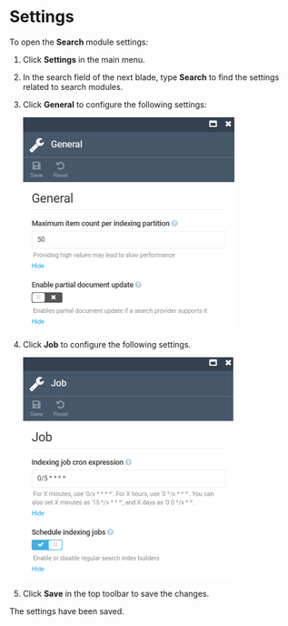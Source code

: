 # Settings

To open the **Search** module settings:

1. Click **Settings** in the main menu.
1. In the search field of the next blade, type **Search** to find the settings related to search modules.
1. Click **General** to configure the following settings:

    ![General settings](media/general-settings.png)

1. Click **Job** to configure the following settings.

    ![Advanced settings](media/job-settings.png)

1. Click **Save** in the top toolbar to save the changes.

The settings have been saved.
